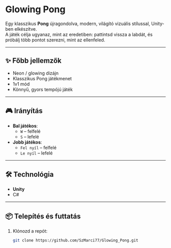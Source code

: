 # Glowing Pong

Egy klasszikus **Pong** újragondolva, modern, világító vizuális stílussal, Unity-ben elkészítve.  
A játék célja ugyanaz, mint az eredetiben: pattintsd vissza a labdát, és próbálj több pontot szerezni, mint az ellenfeled.

---

## ✨ Főbb jellemzők
- Neon / glowing dizájn
- Klasszikus Pong játékmenet
- 1v1 mód
- Könnyű, gyors tempójú játék

---

## 🎮 Irányítás
- **Bal játékos**:  
  - `W` – felfelé  
  - `S` – lefelé
- **Jobb játékos**:  
  - `Fel nyíl` – felfelé  
  - `Le nyíl` – lefelé

---

## 🛠️ Technológia
- **Unity**
- C#

---

## 📦 Telepítés és futtatás
1. Klónozd a repót:
   ```bash
   git clone https://github.com/SzMarci77/Glowing_Pong.git
